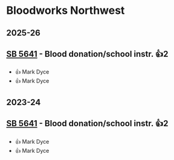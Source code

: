 # Bloodworks Northwest
## 2025-26

## [SB 5641](/bill/2025-26/sb/5641/) - Blood donation/school instr. 👍2  
* 👍 Mark Dyce
* 👍 Mark Dyce

## 2023-24

## [SB 5641](/bill/2023-24/sb/5641/) - Blood donation/school instr. 👍2  
* 👍 Mark Dyce
* 👍 Mark Dyce
